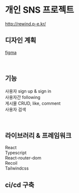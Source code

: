 # 개인 SNS 프로젝트

http://rewind.p-e.kr/
<br>

## 디자인 계획

[figma](https://www.figma.com/file/Tu8TDuYjfWv0Hdq5t8uPAD/Untitled?node-id=0%3A1)

<br>

## 기능

사용자 sign up & sign in <br>
사용자간 following <br>
게시물 CRUD, like, comment <br>
사용자 검색

<br>

## 라이브러리 & 프레임워크

React<br>
Typescript<br>
React-router-dom <br>
Recoil <br>
Tailwindcss<br>

## ci/cd 구축
